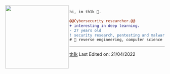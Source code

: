 <img align="left" height="200" src="https://media.giphy.com/media/ao9DUiTKH60XS/giphy.gif"/>

```diff
hi, im th1k 🔮.

@@Cybersecurity researcher.@@
+ interesting in deep learning.
- 27 years old
! security research, pentesting and malware dev
# 📖 reverse engineering, computer science
```
------
[th1k](https://github.com/th1k)
Last Edited on: 21/04/2022

<!--https://github.com/durgeshsamariya/awesome-github-profile-readme-templates/blob/master/jewdev.md-->

